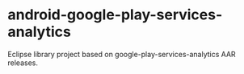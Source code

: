 # android-google-play-services-analytics
Eclipse library project based on google-play-services-analytics AAR releases.
